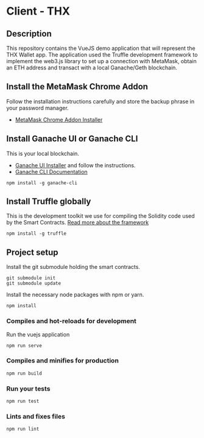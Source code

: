 # Client - THX

## Description
This repository contains the VueJS demo application that will represent the THX Wallet app. The application used the Truffle development framework to implement the web3.js library to set up a connection with MetaMask, obtain an ETH address and transact with a local Ganache/Geth blockchain.

## Install the MetaMask Chrome Addon
Follow the installation instructions carefully and store the backup phrase in your password manager.
* [MetaMask Chrome Addon Installer](https://chrome.google.com/webstore/detail/metamask/nkbihfbeogaeaoehlefnkodbefgpgknn)

## Install Ganache UI or Ganache CLI
This is your local blockchain.
* [Ganache UI Installer](https://truffleframework.com/ganache) and follow the instructions.
* [Ganache CLI Documentation](https://github.com/trufflesuite/ganache-cli)
```
npm install -g ganache-cli
```

## Install Truffle globally
This is the development toolkit we use for compiling the Solidity code used by the Smart Contracts.
[Read more about the framework](https://github.com/trufflesuite/truffle)
```
npm install -g truffle
```

## Project setup
Install the git submodule holding the smart contracts.
```
git submodule init
git submodule update
```
Install the necessary node packages with npm or yarn.
```
npm install
```

### Compiles and hot-reloads for development
Run the vuejs application
```
npm run serve
```

### Compiles and minifies for production
```
npm run build
```

### Run your tests
```
npm run test
```

### Lints and fixes files
```
npm run lint
```
